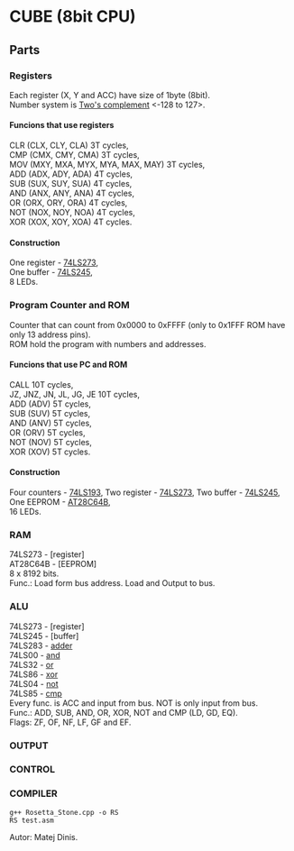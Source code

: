 # CUBE (8bit CPU) 

## Parts
### Registers  
Each register (X, Y and ACC) have size of 1byte (8bit).  
Number system is [Two's complement] <-128 to 127>.  
#### Funcions that use registers  
CLR (CLX, CLY, CLA) 3T cycles,  
CMP (CMX, CMY, CMA) 3T cycles,  
MOV (MXY, MXA, MYX, MYA, MAX, MAY) 3T cycles,  
ADD (ADX, ADY, ADA) 4T cycles,  
SUB (SUX, SUY, SUA) 4T cycles,  
AND (ANX, ANY, ANA) 4T cycles,  
OR  (ORX, ORY, ORA) 4T cycles,  
NOT (NOX, NOY, NOA) 4T cycles,  
XOR (XOX, XOY, XOA) 4T cycles.  
#### Construction  
One register - [74LS273],  
One buffer - [74LS245],  
8 LEDs.  
  
### Program Counter and ROM  
Counter that can count from 0x0000 to 0xFFFF (only to 0x1FFF ROM have only 13 address pins).  
ROM hold the program with numbers and addresses.  
#### Funcions that use PC and ROM  
CALL 10T cycles,  
JZ, JNZ, JN, JL, JG, JE 10T cycles,  
ADD (ADV) 5T cycles,  
SUB (SUV) 5T cycles,  
AND (ANV) 5T cycles,  
OR  (ORV) 5T cycles,  
NOT (NOV) 5T cycles,  
XOR (XOV) 5T cycles.  
#### Construction  
Four counters - [74LS193],
Two register - [74LS273],
Two buffer - [74LS245],  
One EEPROM - [AT28C64B],  
16 LEDs.
  
### RAM  
74LS273 - [register]  
AT28C64B - [EEPROM]  
8 x 8192 bits.  
Func.: Load form bus address. Load and Output to bus.  

### ALU  
74LS273 - [register]  
74LS245 - [buffer]  
74LS283 - [adder]  
74LS00 - [and]  
74LS32 - [or]  
74LS86 - [xor]  
74LS04 - [not]  
74LS85 - [cmp]  
Every func. is ACC and input from bus. NOT is only input from bus.  
Func.: ADD, SUB, AND, OR, XOR, NOT and CMP (LD, GD, EQ).  
Flags: ZF, OF, NF, LF, GF and EF.  

### OUTPUT  

### CONTROL  

### COMPILER
```
g++ Rosetta_Stone.cpp -o RS
RS test.asm
```

Autor: Matej Dinis.


[74LS193]: https://www.tme.eu/en/details/74ls193/counters-dividers/texas-instruments/sn74ls193n/
[74LS273]: https://www.tme.eu/en/details/sn74ls273n/flip-flops/texas-instruments/
[74LS245]: https://www.tme.eu/en/details/sn74ls245n/buffers-transceivers-drivers/texas-instruments/
[Power Supply]: https://www.tme.eu/en/details/ama12er5-050200y/plug-in-power-supplies/aimtec/
[cmp]: https://www.tme.com/us/en-us/details/74ls85/comparators/texas-instruments/sn74ls85n/
[adder]: https://www.tme.eu/en/en/details/nte74ls283/counters-dividers/nte-electronics/
[xor]: https://www.tme.eu/en/details/nte74ls86/gates-inverters/nte-electronics/
[AT28C64B]: https://www.tme.com/us/en-us/details/at28c64b-15pu/parallel-eeprom-memories-integ-circ/microchip-technology/
[and]: https://www.tme.com/us/en-us/details/sn74ls00n/gates-inverters/texas-instruments/
[or]: https://www.tme.com/us/en-us/details/sn74ls32n/gates-inverters/texas-instruments/
[not]: https://www.tme.com/us/en-us/details/sn74ls04n/gates-inverters/texas-instruments/
[Two's complement]: https://en.wikipedia.org/wiki/Two's_complement